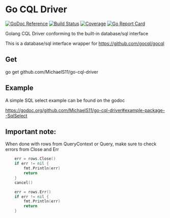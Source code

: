# Go CQL Driver

[![GoDoc Reference](https://godoc.org/github.com/MichaelS11/go-cql-driver?status.svg)](http://godoc.org/github.com/MichaelS11/go-cql-driver)
[![Build Status](https://travis-ci.org/MichaelS11/go-cql-driver.svg)](https://travis-ci.org/MichaelS11/go-cql-driver)
[![Coverage](https://codecov.io/gh/MichaelS11/go-cql-driver/branch/master/graph/badge.svg)](https://codecov.io/gh/MichaelS11/go-cql-driver)
[![Go Report Card](https://goreportcard.com/badge/github.com/MichaelS11/go-cql-driver)](https://goreportcard.com/report/github.com/MichaelS11/go-cql-driver)

Golang CQL Driver conforming to the built-in database/sql interface

This is a database/sql interface wrapper for https://github.com/gocql/gocql

## Get

go get github.com/MichaelS11/go-cql-driver

## Example

A simple SQL select example can be found on the godoc

https://godoc.org/github.com/MichaelS11/go-cql-driver#example-package--SqlSelect

## Important note:

When done with rows from QueryContext or Query, make sure to check errors from Close and Err
```go
	err = rows.Close()
	if err != nil {
		fmt.Println(err)
		return
	}
	cancel()

	err = rows.Err()
	if err != nil {
		fmt.Println(err)
		return
	}
```